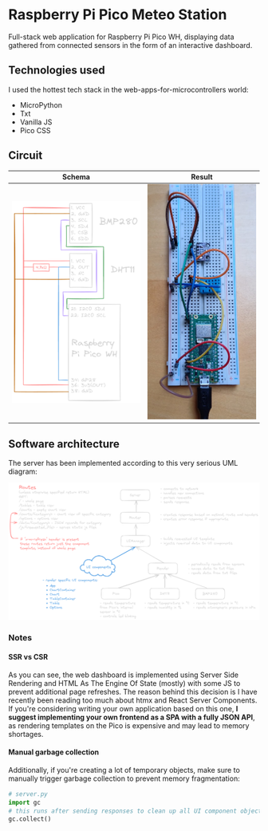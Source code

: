 # Raspberry Pi Pico Meteo Station

Full-stack web application for Raspberry Pi Pico WH, displaying data gathered
from connected sensors in the form of an interactive dashboard.

## Technologies used

I used the hottest tech stack in the web-apps-for-microcontrollers world:

- MicroPython
- Txt
- Vanilla JS
- Pico CSS

## Circuit

|            Schema            |                  Result                  |
| :--------------------------: | :--------------------------------------: |
| ![schema](./docs/schema.png) | ![circuit image](./docs/circuit_irl.jpg) |

## Software architecture

The server has been implemented according to this very serious UML diagram:

![uml diagram](./docs/uml.png)

### Notes

#### SSR vs CSR

As you can see, the web dashboard is implemented using Server Side Rendering and
HTML As The Engine Of State (mostly) with some JS to prevent additional page
refreshes. The reason behind this decision is I have recently been reading too
much about htmx and React Server Components. If you're considering writing your
own application based on this one, **I suggest implementing your own frontend as
a SPA with a fully JSON API**, as rendering templates on the Pico is expensive
and may lead to memory shortages.

#### Manual garbage collection

Additionally, if you're creating a lot of temporary objects, make sure to
manually trigger garbage collection to prevent memory fragmentation:

```python
# server.py
import gc
# this runs after sending responses to clean up all UI component objects
gc.collect()
```
